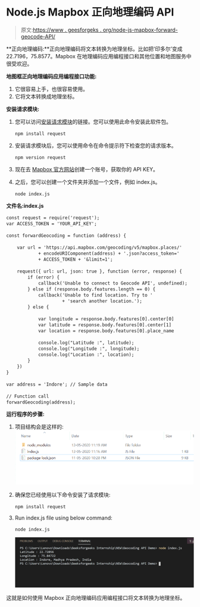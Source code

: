 # Node.js Mapbox 正向地理编码 API

> 原文:[https://www . geesforgeks . org/node-js-mapbox-forward-geocode-API/](https://www.geeksforgeeks.org/node-js-mapbox-forward-geocoding-api/)

**正向地理编码:**正向地理编码将文本转换为地理坐标。比如把‘印多尔’变成 22.7196，75.8577。Mapbox 在地理编码应用编程接口和其他位置和地图服务中很受欢迎。

**地图框正向地理编码应用编程接口功能:**

1.  它很容易上手，也很容易使用。
2.  它将文本转换成地理坐标。

**安装请求模块:**

1.  您可以访问[安装请求模块](https://www.npmjs.com/package/request)的链接。您可以使用此命令安装此软件包。

    ```
    npm install request
    ```

2.  安装请求模块后，您可以使用命令在命令提示符下检查您的请求版本。

    ```
    npm version request
    ```

3.  现在去 [Mapbox 官方网站](https://www.mapbox.com/)创建一个账号，获取你的 API KEY。
4.  之后，您可以创建一个文件夹并添加一个文件，例如 index.js。

    ```
    node index.js
    ```

**文件名:index.js**

```
const request = require('request');
var ACCESS_TOKEN = 'YOUR_API_KEY';

const forwardGeocoding = function (address) {

    var url = 'https://api.mapbox.com/geocoding/v5/mapbox.places/'
            + encodeURIComponent(address) + '.json?access_token='
            + ACCESS_TOKEN + '&limit=1';

    request({ url: url, json: true }, function (error, response) {
        if (error) {
            callback('Unable to connect to Geocode API', undefined);
        } else if (response.body.features.length == 0) {
            callback('Unable to find location. Try to '
                     + 'search another location.');
        } else {

            var longitude = response.body.features[0].center[0]
            var latitude = response.body.features[0].center[1]
            var location = response.body.features[0].place_name

            console.log("Latitude :", latitude);
            console.log("Longitude :", longitude);
            console.log("Location :", location);
        }
    })
}

var address = 'Indore'; // Sample data

// Function call
forwardGeocoding(address);
```

**运行程序的步骤:**

1.  项目结构会是这样的:
    ![project structure](img/677c7f234d79008d5627ee5a162964b6.png)
2.  确保您已经使用以下命令安装了请求模块:

    ```
    npm install request
    ```

3.  Run index.js file using below command:

    ```
    node index.js
    ```

    ![Output of above command](img/4e4566672a86db60af17f0e84d5aa9ee.png)

这就是如何使用 Mapbox 正向地理编码应用编程接口将文本转换为地理坐标。